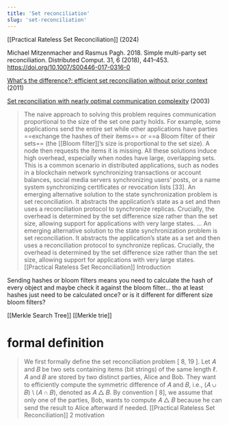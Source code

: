 ```yaml
---
title: 'Set reconciliation'
slug: 'set-reconciliation'
---
```


[[Practical Rateless Set Reconciliation]] (2024)

Michael Mitzenmacher and Rasmus Pagh. 2018. Simple multi-party set reconciliation. Distributed Comput. 31, 6 (2018), 441–453. https://doi.org/10.1007/S00446-017-0316-0 

[What's the difference?: efficient set reconciliation without prior context](https://dl.acm.org/doi/10.1145/2043164.2018462) (2011)

[Set reconciliation with nearly optimal communication complexity](https://ieeexplore.ieee.org/document/1226606) (2003)

> The naive approach to solving this problem requires communication proportional to the size of the set one party holds. For example, some applications send the entire set while other applications have parties ==exchange the hashes of their items== or ==a Bloom filter of their sets== (the [[Bloom filter]]’s size is proportional to the set size). A node then requests the items it is missing. All these solutions induce high overhead, especially when nodes have large, overlapping sets. This is a common scenario in distributed applications, such as nodes in a blockchain network synchronizing transactions or account balances, social media servers synchronizing users’ posts, or a name system synchronizing certificates or revocation lists [33]. An emerging alternative solution to the state synchronization problem is set reconciliation. It abstracts the application’s state as a set and then uses a reconciliation protocol to synchronize replicas. Crucially, the overhead is determined by the set difference size rather than the set size, allowing support for applications with very large states. ...
> An emerging alternative solution to the state synchronization problem is set reconciliation. It abstracts the application’s state as a set and then uses a reconciliation protocol to synchronize replicas. Crucially, the overhead is determined by the set difference size rather than the set size, allowing support for applications with very large states.
> [[Practical Rateless Set Reconciliation]] Introduction

Sending hashes or bloom filters means you need to calculate the hash of every object and maybe check it against the bloom filter... tho at least hashes just need to be calculated once? or is it different for different size bloom filters?

[[Merkle Search Tree]]
[[Merkle trie]]

# formal definition

> We first formally define the set reconciliation problem [ 8, 19 ]. Let 𝐴 and 𝐵 be two sets containing items (bit strings) of the same length ℓ. 𝐴 and 𝐵 are stored by two distinct parties, Alice and Bob. They want to efficiently compute the symmetric difference of 𝐴 and 𝐵, i.e., (𝐴 ∪ 𝐵) \ (𝐴 ∩ 𝐵), denoted as 𝐴 △ 𝐵. By convention [ 8], we assume that only one of the parties, Bob, wants to compute 𝐴 △ 𝐵 because he can send the result to Alice afterward if needed.
> [[Practical Rateless Set Reconciliation]] 2 motivation